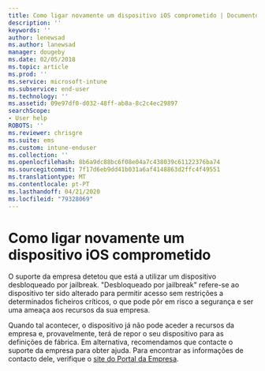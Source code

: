 ```yaml
---
title: Como ligar novamente um dispositivo iOS comprometido | Documentos do Microsoft
description: ''
keywords: ''
author: lenewsad
ms.author: lanewsad
manager: dougeby
ms.date: 02/05/2018
ms.topic: article
ms.prod: ''
ms.service: microsoft-intune
ms.subservice: end-user
ms.technology: ''
ms.assetid: 09e97df0-d032-48ff-ab8a-8c2c4ec29897
searchScope:
- User help
ROBOTS: ''
ms.reviewer: chrisgre
ms.suite: ems
ms.custom: intune-enduser
ms.collection: ''
ms.openlocfilehash: 8b6a9dc88bc6f08e04a7c438039c61122376ba74
ms.sourcegitcommit: 7f17d6eb9dd41b031a6af4148863d2ffc4f49551
ms.translationtype: MT
ms.contentlocale: pt-PT
ms.lasthandoff: 04/21/2020
ms.locfileid: "79328069"
---
```

# <a name="how-to-reconnect-a-compromised-ios-device"></a>Como ligar novamente um dispositivo iOS comprometido

O suporte da empresa detetou que está a utilizar um dispositivo desbloqueado por jailbreak. "Desbloqueado por jailbreak" refere-se ao dispositivo ter sido alterado para permitir acesso sem restrições a determinados ficheiros críticos, o que pode pôr em risco a segurança e ser uma ameaça aos recursos da sua empresa. 

Quando tal acontecer, o dispositivo já não pode aceder a recursos da empresa e, provavelmente, terá de repor o seu dispositivo para as definições de fábrica. Em alternativa, recomendamos que contacte o suporte da empresa para obter ajuda. Para encontrar as informações de contacto dele, verifique o [site do Portal da Empresa](https://go.microsoft.com/fwlink/?linkid=2010980).
